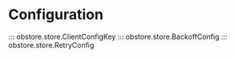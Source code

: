 # Configuration

::: obstore.store.ClientConfigKey
::: obstore.store.BackoffConfig
::: obstore.store.RetryConfig
